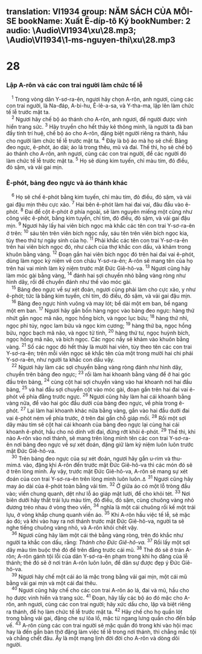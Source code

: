 translation: VI1934
group: NĂM SÁCH CỦA MÔI-SE
bookName: Xuất Ê-díp-tô Ký 
bookNumber: 2
audio: \Audio\VI1934\xu\28.mp3; \Audio\VI1934\1-ms-nguyen-thi\xu\28.mp3
-------

<div class="title"><h1>28</h1><h3>Lập A-rôn và các con trai người làm chức tế lễ</h3></div>
<span class="verse xu_28_1"> <sup>1</sup> Trong vòng dân Y-sơ-ra-ên, ngươi hãy chọn A-rôn, anh ngươi, cùng các con trai người, là Na-đáp, A-bi-hu, Ê-lê-a-sa, và Y-tha-ma, lập lên làm chức tế lễ trước mặt ta. <br/></span>
<span class="verse xu_28_2"> <sup>2</sup> Ngươi hãy chế bộ áo thánh cho A-rôn, anh ngươi, để người được vinh hiển trang sức. </span>
<span class="verse xu_28_3"><sup>3</sup> Hãy truyền cho hết thảy kẻ thông minh, là người ta đã ban đầy tính trí huệ, chế bộ áo cho A-rôn, đặng biệt người riêng ra thánh, hầu cho người làm chức tế lễ trước mặt ta. </span>
<span class="verse xu_28_4"><sup>4</sup> Đây là bộ áo mà họ sẽ chế: Bảng đeo ngực, ê-phót, áo dài; áo lá trong thêu, mũ và đai. Thế thì, họ sẽ chế bộ áo thánh cho A-rôn, anh ngươi, cùng các con trai người, để các người đó làm chức tế lễ trước mặt ta. </span>
<span class="verse xu_28_5"><sup>5</sup> Họ sẽ dùng kim tuyến, chỉ màu tím, đỏ điều, đỏ sặm, và vải gai mịn. <br/></span>
<div class="title"><h3>Ê-phót, bảng đeo ngực và áo thánh khác</h3></div>
<span class="verse xu_28_6"> <sup>6</sup> Họ sẽ chế ê-phót bằng kim tuyến, chỉ màu tím, đỏ điều, đỏ sặm, và vải gai đậu mịn thêu cực xảo. </span>
<span class="verse xu_28_7"><sup>7</sup> Hai bên ê-phót làm hai đai vai, đâu đầu vào ê-phót. </span>
<span class="verse xu_28_8"><sup>8</sup> Đai để cột ê-phót ở phía ngoài, sẽ làm nguyên miếng một cũng như công việc ê-phót, bằng kim tuyến, chỉ tím, đỏ điều, đỏ sặm, và vải gai đậu mịn. </span>
<span class="verse xu_28_9"><sup>9</sup> Ngươi hãy lấy hai viên bích ngọc mà khắc các tên con trai Y-sơ-ra-ên ở trên: </span>
<span class="verse xu_28_10"><sup>10</sup> sáu tên trên viên bích ngọc nầy, sáu tên trên viên bích ngọc kia, tùy theo thứ tự ngày sinh của họ. </span>
<span class="verse xu_28_11"><sup>11</sup> Phải khắc các tên con trai Y-sơ-ra-ên trên hai viên bích ngọc đó, như cách của thợ khắc con dấu, và khảm trong khuôn bằng vàng. </span>
<span class="verse xu_28_12"><sup>12</sup> Đoạn gắn hai viên bích ngọc đó trên hai đai vai ê-phót, dùng làm ngọc kỷ niệm về con cháu Y-sơ-ra-ên; A-rôn sẽ mang tên của họ trên hai vai mình làm kỷ niệm trước mặt Đức Giê-hô-va. </span>
<span class="verse xu_28_13"><sup>13</sup> Ngươi cũng hãy làm móc gài bằng vàng, </span>
<span class="verse xu_28_14"><sup>14</sup> đánh hai sợi chuyền nhỏ bằng vàng ròng như hình dây, rồi để chuyền đánh như thế vào móc gài. <br/></span>
<span class="verse xu_28_15"> <sup>15</sup> Bảng đeo ngực về sự xét đoán, ngươi cũng phải làm cho cực xảo, y như ê-phót; tức là bằng kim tuyến, chỉ tím, đỏ điều, đỏ sặm, và vải gai đậu mịn. <br/></span>
<span class="verse xu_28_16"> <sup>16</sup> Bảng đeo ngực hình vuông và may lót; bề dài một em ban, bề ngang một em ban. </span>
<span class="verse xu_28_17"><sup>17</sup> Ngươi hãy gắn bốn hàng ngọc vào bảng đeo ngực: hàng thứ nhứt gắn ngọc mã não, ngọc hồng bích, và ngọc lục bửu; </span>
<span class="verse xu_28_18"><sup>18</sup> hàng thứ nhì, ngọc phỉ túy, ngọc lam bửu và ngọc kim cương; </span>
<span class="verse xu_28_19"><sup>19</sup> hàng thứ ba, ngọc hồng bửu, ngọc bạch mã não, và ngọc tử tinh, </span>
<span class="verse xu_28_20"><sup>20</sup> hàng thứ tư, ngọc huỳnh bích, ngọc hồng mã não, và bích ngọc. Các ngọc nầy sẽ khảm vào khuôn bằng vàng. </span>
<span class="verse xu_28_21"><sup>21</sup> Số các ngọc đó hết thảy là mười hai viên, tùy theo tên các con trai Y-sơ-ra-ên; trên mỗi viên ngọc sẽ khắc tên của một trong mười hai chi phái Y-sơ-ra-ên, như người ta khắc con dấu vậy. <br/></span>
<span class="verse xu_28_22"> <sup>22</sup> Ngươi hãy làm các sợi chuyền bằng vàng ròng đánh như hình dây, chuyền trên bảng đeo ngực; </span>
<span class="verse xu_28_23"><sup>23</sup> rồi làm hai khoanh bằng vàng để ở hai góc đầu trên bảng, </span>
<span class="verse xu_28_24"><sup>24</sup> cùng cột hai sợi chuyền vàng vào hai khoanh nơi hai đầu bảng, </span>
<span class="verse xu_28_25"><sup>25</sup> và hai đầu sợi chuyền cột vào móc gài, đoạn gắn trên hai đai vai ê-phót về phía đằng trước ngực. </span>
<span class="verse xu_28_26"><sup>26</sup> Ngươi cũng hãy làm hai cái khoanh bằng vàng nữa, để vào hai góc đầu dưới của bảng đeo ngực, về phía trong ê-phót. </span>
<span class="verse xu_28_27"><sup>27</sup> Lại làm hai khoanh khác nữa bằng vàng, gắn vào hai đầu dưới đai vai ê-phót ném về phía trước, ở trên đai gần chỗ giáp mối. </span>
<span class="verse xu_28_28"><sup>28</sup> Rồi một sợi dây màu tím sẽ cột hai cái khoanh của bảng đeo ngực lại cùng hai cái khoanh ê-phót, hầu cho nó dính với đai, đừng rớt khỏi ê-phót. </span>
<span class="verse xu_28_29"><sup>29</sup> Thế thì, khi nào A-rôn vào nơi thánh, sẽ mang trên lòng mình tên các con trai Y-sơ-ra-ên nơi bảng đeo ngực về sự xét đoán, đặng giữ làm kỷ niệm luôn luôn trước mặt Đức Giê-hô-va. <br/></span>
<span class="verse xu_28_30"> <sup>30</sup> Trên bảng đeo ngực của sự xét đoán, ngươi hãy gắn u-rim và thu-mim<a data-toggle="tooltip" data-placement="bottom" title="Hai chữ nầy nghĩa là quang minh và hoàn thiện, chỉ về một vật mà chất vật đó ta không hiểu là chi, để cho thầy tế lễ thượng phẩm dùng hỏi ý Đức Chúa Trời trong lúc trang nghiêm">⚓</a> vào, đặng khi A-rôn đến trước mặt Đức Giê-hô-va thì các món đó sẽ ở trên lòng mình. Ấy vậy, trước mặt Đức Giê-hô-va, A-rôn sẽ mang sự xét đoán của con trai Y-sơ-ra-ên trên lòng mình luôn luôn.<a data-toggle="tooltip" data-placement="bottom" title="Dan 27:21; Phu 33:8; Exo 2:63; Ne 7:65">⚓</a></span>
<span class="verse xu_28_31"><sup>31</sup> Ngươi cũng hãy may áo dài của ê-phót toàn bằng vải tím. </span>
<span class="verse xu_28_32"><sup>32</sup> Ở giữa áo có một lỗ tròng đầu vào; viền chung quanh, dệt như lỗ áo giáp mặt lưới, để cho khỏi tét. </span>
<span class="verse xu_28_33"><sup>33</sup> Nơi biên dưới hãy thắt trái lựu màu tím, đỏ điều, đỏ sặm, cùng chuông vàng nhỏ đương tréo nhau ở vòng theo viền, </span>
<span class="verse xu_28_34"><sup>34</sup> nghĩa là một cái chuông rồi kế một trái lựu, ở vòng khắp chung quanh viền áo. </span>
<span class="verse xu_28_35"><sup>35</sup> Khi A-rôn hầu việc tế lễ, sẽ mặc áo đó; và khi vào hay ra nơi thánh trước mặt Đức Giê-hô-va, người ta sẽ nghe tiếng chuông vàng nhỏ, và A-rôn khỏi chết vậy. <br/></span>
<span class="verse xu_28_36"> <sup>36</sup> Ngươi cũng hãy làm một cái thẻ bằng vàng ròng, trên đó khắc như người ta khắc con dấu, rằng: <i>Thánh cho Đức Giê-hô-va.</i></span>
<span class="verse xu_28_37"><sup>37</sup> Rồi lấy một sợi dây màu tím buộc thẻ đó để trên đằng trước cái mũ. </span>
<span class="verse xu_28_38"><sup>38</sup> Thẻ đó sẽ ở trán A-rôn; A-rôn gánh tội lỗi của dân Y-sơ-ra-ên phạm trong khi họ dâng của lễ thánh; thẻ đó sẽ ở nơi trán A-rôn luôn luôn, để dân sự được đẹp ý Đức Giê-hô-va. <br/></span>
<span class="verse xu_28_39"> <sup>39</sup> Ngươi hãy chế một cái áo lá mặc trong bằng vải gai mịn, một cái mũ bằng vải gai mịn và một cái đai thêu. <br/></span>
<span class="verse xu_28_40"> <sup>40</sup> Ngươi cũng hãy chế cho các con trai A-rôn áo lá, đai và mũ, hầu cho họ được vinh hiển và trang sức. </span>
<span class="verse xu_28_41"><sup>41</sup> Đoạn, hãy lấy các bộ áo đó mặc cho A-rôn, anh ngươi, cùng các con trai người; hãy xức dầu cho, lập và biệt riêng ra thánh, để họ làm chức tế lễ trước mặt ta. </span>
<span class="verse xu_28_42"><sup>42</sup> Hãy chế cho họ quần lót trong bằng vải gai, đặng che sự lõa lồ, mặc từ ngang lưng quần cho đến bắp vế. </span>
<span class="verse xu_28_43"><sup>43</sup> A-rôn cùng các con trai người sẽ mặc quần đó trong khi vào hội mạc hay là đến gần bàn thờ đặng làm việc tế lễ trong nơi thánh, thì chẳng mắc tội và chẳng chết đâu. Ấy là một mạng lịnh đời đời cho A-rôn và dòng dõi người. <br/></span>
